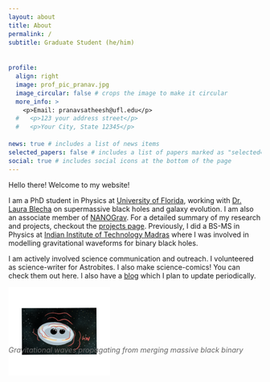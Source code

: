 ```yaml
---
layout: about
title: About
permalink: /
subtitle: Graduate Student (he/him)


profile:
  align: right
  image: prof_pic_pranav.jpg
  image_circular: false # crops the image to make it circular
  more_info: >
    <p>Email: pranavsatheesh@ufl.edu</p>
  #   <p>123 your address street</p>
  #   <p>Your City, State 12345</p>

news: true # includes a list of news items
selected_papers: false # includes a list of papers marked as "selected={true}"
social: true # includes social icons at the bottom of the page
---
```


Hello there! Welcome to my website!

I am a PhD student in Physics at [University of Florida](https://www.phys.ufl.edu/wp/), working with [Dr. Laura Blecha](http://www.phys.ufl.edu/~lblecha/) on supermassive black holes and galaxy evolution. I am also an associate member of [NANOGrav](https://nanograv.org/). For a detailed summary of my research and projects, checkout the [projects page](/projects/). Previously, I did a BS-MS in Physics at [Indian Institute of Technology Madras](https://www.iitm.ac.in/) where I was involved in modelling gravitational waveforms for binary black holes. 

I am actively involved science communication and outreach. I volunteered as science-writer for Astrobites. I also make science-comics! You can check them out here. I also have a [blog](/blog/) which I plan to update periodically.

<div style="text-align: left; margin: 0.2rem 0;">
  <img src="/assets/img/gw_from_bhs.png" alt="Gravitational waves from black holes" style="max-width: 40%; height: auto; border-radius: 0px;">
  <p style="margin-top: -3.9rem; font-style: italic; color: #666; font-size: 0.9rem; text-align: left;">Gravitational waves propagating from merging massive black binary</p>
</div>



<!-- <p align="center">
<img align="center" width="100" height="100" src="https://media.newyorker.com/cartoons/593b65345d2f45736c34cecc/master/w_1280,c_limit/birds.jpg">
</p>

<div style="text-align: center"> <em>"Was that you I heard just now, or was it two black holes colliding?”</em>  </div>


<div style="text-align: center"> <small> Credits: New Yorker, February 12, 2016 </small></div> -->




<!-- Link to your social media connections, too. This theme is set up to use [Font Awesome icons](https://fontawesome.com/) and [Academicons](https://jpswalsh.github.io/academicons/), like the ones below. Add your Facebook, Twitter, LinkedIn, Google Scholar, or just disable all of them. -->

